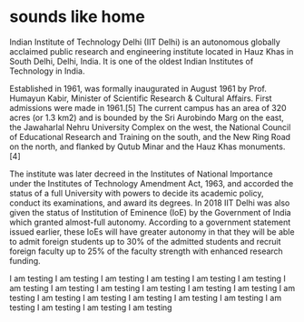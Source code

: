 # sounds like home

Indian Institute of Technology Delhi (IIT Delhi) is an autonomous globally acclaimed public research and engineering institute located in Hauz Khas in South Delhi, Delhi, India. It is one of the oldest Indian Institutes of Technology in India.

Established in 1961, was formally inaugurated in August 1961 by Prof. Humayun Kabir, Minister of Scientific Research & Cultural Affairs. First admissions were made in 1961.[5] The current campus has an area of 320 acres (or 1.3 km2) and is bounded by the Sri Aurobindo Marg on the east, the Jawaharlal Nehru University Complex on the west, the National Council of Educational Research and Training on the south, and the New Ring Road on the north, and flanked by Qutub Minar and the Hauz Khas monuments.[4]

The institute was later decreed in the Institutes of National Importance under the Institutes of Technology Amendment Act, 1963, and accorded the status of a full University with powers to decide its academic policy, conduct its examinations, and award its degrees.
In 2018 IIT Delhi was also given the status of Institution of Eminence (IoE) by the Government of India which granted almost-full autonomy. According to a government statement issued earlier, these IoEs will have greater autonomy in that they will be able to admit foreign students up to 30% of the admitted students and recruit foreign faculty up to 25% of the faculty strength with enhanced research funding. 

I am testing
I am testing
I am testing
I am testing
I am testing
I am testing
I am testing
I am testing
I am testing
I am testing
I am testing
I am testing
I am testing
I am testing
I am testing
I am testing
I am testing
I am testing
I am testing
I am testing
I am testing
I am testing


